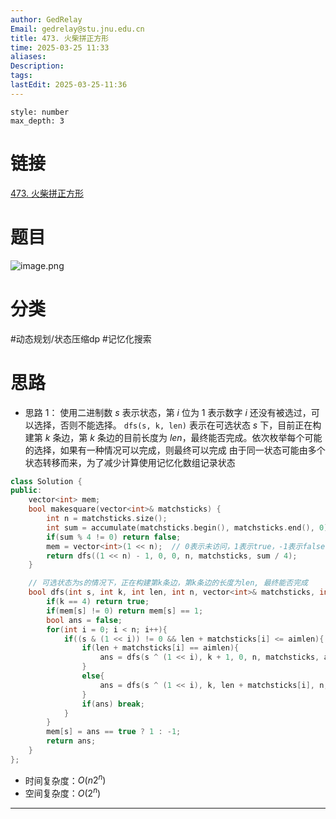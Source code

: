 ```yaml
---
author: GedRelay
Email: gedrelay@stu.jnu.edu.cn
title: 473. 火柴拼正方形
time: 2025-03-25 11:33
aliases: 
Description: 
tags: 
lastEdit: 2025-03-25-11:36
---
```


```toc
style: number
max_depth: 3
```

# 链接
[473. 火柴拼正方形](https://leetcode.cn/problems/matchsticks-to-square/) 

# 题目
![image.png](https://ged-pic-bed.oss-cn-guangzhou.aliyuncs.com/img/202503251134147.png)


# 分类
#动态规划/状态压缩dp #记忆化搜索 

# 思路
- 思路 1：
使用二进制数 ${s }$ 表示状态，第 ${i }$ 位为 ${1 }$ 表示数字 ${i }$ 还没有被选过，可以选择，否则不能选择。
`dfs(s, k, len)` 表示在可选状态 ${s }$ 下，目前正在构建第 ${k }$ 条边，第 ${k }$ 条边的目前长度为 ${len }$，最终能否完成。依次枚举每个可能的选择，如果有一种情况可以完成，则最终可以完成
由于同一状态可能由多个状态转移而来，为了减少计算使用记忆化数组记录状态

```cpp
class Solution {
public:
    vector<int> mem;
    bool makesquare(vector<int>& matchsticks) {
        int n = matchsticks.size();
        int sum = accumulate(matchsticks.begin(), matchsticks.end(), 0);
        if(sum % 4 != 0) return false;
        mem = vector<int>(1 << n);  // 0表示未访问，1表示true，-1表示false
        return dfs((1 << n) - 1, 0, 0, n, matchsticks, sum / 4);
    }

    // 可选状态为s的情况下，正在构建第k条边，第k条边的长度为len, 最终能否完成
    bool dfs(int s, int k, int len, int n, vector<int>& matchsticks, int aimlen){
        if(k == 4) return true;
        if(mem[s] != 0) return mem[s] == 1;
        bool ans = false;
        for(int i = 0; i < n; i++){
            if((s & (1 << i)) != 0 && len + matchsticks[i] <= aimlen){  // 第i根火柴可选
                if(len + matchsticks[i] == aimlen){
                    ans = dfs(s ^ (1 << i), k + 1, 0, n, matchsticks, aimlen);
                }
                else{
                    ans = dfs(s ^ (1 << i), k, len + matchsticks[i], n, matchsticks, aimlen);
                }
                if(ans) break;
            }
        }
        mem[s] = ans == true ? 1 : -1;
        return ans;
    }
};
```


- 时间复杂度：${O\left( n2^{n}  \right)  }$ 
- 空间复杂度：${O\left( 2^{n}  \right)  }$ 


---

